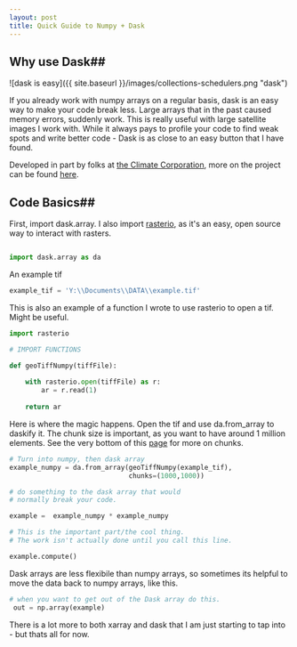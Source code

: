 ```yaml
---
layout: post
title: Quick Guide to Numpy + Dask 
---
```


## Why use Dask##

![dask is easy]({{ site.baseurl }}/images/collections-schedulers.png "dask")

If you already work with numpy arrays on a regular basis, dask is an easy way to make your code break less. Large arrays that in the past caused memory errors, suddenly work. This is really useful with large satellite images I work with. While it always pays to profile your code to find weak spots and write better code - Dask is as close to an easy button that I have found. 

Developed in part by folks at [the Climate Corporation](https://www.climate.com), more on the project can be found [here](http://xarray.pydata.org/en/stable/dask.html). 

## Code Basics##

First, import dask.array. I also import [rasterio](https://github.com/mapbox/rasterio), as it's an easy, open source way to interact with rasters. 

```python

import dask.array as da

```
An example tif 

```python 
example_tif = 'Y:\\Documents\\DATA\\example.tif'
```
This is also an example of a function I wrote to use rasterio to open a tif. Might be useful. 

```python 
import rasterio

# IMPORT FUNCTIONS

def geoTiffNumpy(tiffFile): 
    
    with rasterio.open(tiffFile) as r:
        ar = r.read(1)
    
    return ar
```
Here is where the magic happens. Open the tif and use da.from_array to daskify it. The chunk size is important, as you want to have around 1 million elements. See the very bottom of this [page](http://xarray.pydata.org/en/stable/dask.html) for more on chunks. 

```python
# Turn into numpy, then dask array
example_numpy = da.from_array(geoTiffNumpy(example_tif),
                              chunks=(1000,1000))

# do something to the dask array that would 
# normally break your code. 

example =  example_numpy * example_numpy

# This is the important part/the cool thing. 
# The work isn't actually done until you call this line. 

example.compute()
```
Dask arrays are less flexibile than numpy arrays, so sometimes its helpful to move the data back to numpy arrays, like this. 

``` python 
# when you want to get out of the Dask array do this. 
 out = np.array(example)
```
There is a lot more to both xarray and dask that I am just starting to tap into - but thats all for now. 
